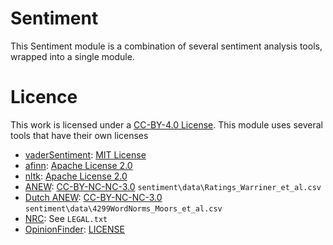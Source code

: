 # Sentiment

This Sentiment module is a combination of several sentiment analysis tools, wrapped into a single module. 

# Licence

This work is licensed under a [CC-BY-4.0 License](https://creativecommons.org/licenses/by/4.0/).
This module uses several tools that have their own licenses

- [vaderSentiment](https://github.com/cjhutto/vaderSentiment): [MIT License](https://github.com/cjhutto/vaderSentiment/blob/master/LICENSE.txt)
- [afinn](https://github.com/fnielsen/afinn): [Apache License 2.0](https://github.com/fnielsen/afinn/blob/master/LICENSE)
- [nltk](https://github.com/nltk/nltk): [Apache License 2.0](https://github.com/nltk/nltk/blob/develop/LICENSE.txt)
- [ANEW](http://crr.ugent.be/archives/1003): [CC-BY-NC-NC-3.0](https://creativecommons.org/licenses/by-nc-nd/3.0/deed.en_US) `sentiment\data\Ratings_Warriner_et_al.csv`
- [Dutch ANEW](http://crr.ugent.be/archives/878): [CC-BY-NC-NC-3.0](https://creativecommons.org/licenses/by-nc-nd/3.0/deed.en_US) `sentiment\data\4299WordNorms_Moors_et_al.csv`
- [NRC](https://saifmohammad.com/WebPages/NRC-Emotion-Lexicon.htm): See `LEGAL.txt`
- [OpinionFinder](https://mpqa.cs.pitt.edu/opinionfinder/opinionfinder_2/): [LICENSE](https://mpqa.cs.pitt.edu/opinionfinder/opinionfinder-LICENSE.txt)
